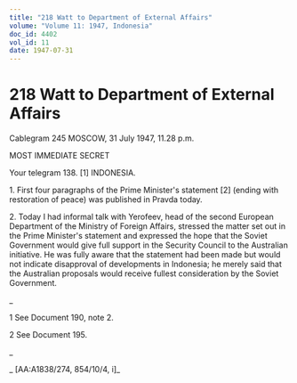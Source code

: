 ```yaml
---
title: "218 Watt to Department of External Affairs"
volume: "Volume 11: 1947, Indonesia"
doc_id: 4402
vol_id: 11
date: 1947-07-31
---
```


# 218 Watt to Department of External Affairs

Cablegram 245 MOSCOW, 31 July 1947, 11.28 p.m.

MOST IMMEDIATE SECRET

Your telegram 138. [1] INDONESIA.

1\. First four paragraphs of the Prime Minister's statement [2] (ending with restoration of peace) was published in Pravda today.

2\. Today I had informal talk with Yerofeev, head of the second European Department of the Ministry of Foreign Affairs, stressed the matter set out in the Prime Minister's statement and expressed the hope that the Soviet Government would give full support in the Security Council to the Australian initiative. He was fully aware that the statement had been made but would not indicate disapproval of developments in Indonesia; he merely said that the Australian proposals would receive fullest consideration by the Soviet Government.

_

1 See Document 190, note 2.

2 See Document 195.

_

_ [AA:A1838/274, 854/10/4, i]_
